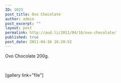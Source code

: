 ```yaml
---
ID: 1023
post_title: Ovo Chocolate
author: admin
post_excerpt: ""
layout: post
permalink: http://aud.li/2011/04/16/ovo-chocolate/
published: true
post_date: 2011-04-16 16:20:52
---
```

Ovo Chocolate 200g.

&nbsp;

[gallery link="file"]

&nbsp;